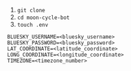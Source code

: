 1. `git clone`
2. `cd moon-cycle-bot`
3. `touch .env`

```
BLUESKY_USERNAME=<bluesky_username>
BLUESKY_PASSWORD=<bluesky_password>
LAT_COORDINATE=<latitude_coordinate>
LONG_COORDINATE=<longitude_coordinate>
TIMEZONE=<timezone_number>
```
